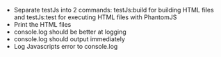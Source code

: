 * Separate testJs into 2 commands: testJs:build for building HTML files and testJs:test for executing HTML files with PhantomJS
* Print the HTML files
* console.log should be better at logging
* console.log should output immediately
* Log Javascripts error to console.log